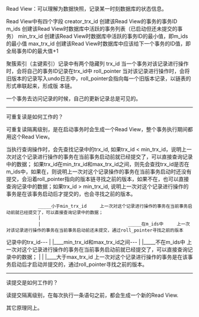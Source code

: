 Read View：可以理解为数据快照，记录某一时刻数据库的状态信息。

Read View中有四个字段
    creator_trx_id   创建该Read View的事务的事务ID
    m_ids            创建该Read View时数据库中活跃的事务列表（已启动但还未提交的事务）
    min_trx_id       创建该Read View时数据库中活跃的事务ID的最小值，即m_ids的最小值
    max_trx_id       创建该Read View时数据库中应该给下一个事务的ID值，即全局事务ID的最大值+1 


聚簇索引（主键索引）记录中有两个隐藏列
    trx_id         当一个事务对该记录进行操作时，会将自己的事务ID记录在trx_id中
    roll_pointer   当对该记录进行操作时，会将旧版本的记录写入undo日志中，roll_pointer会指向每一个旧版本记录，以链表的形式串联起来，形成版 
                   本链。



一个事务去访问记录的时候，自己的更新记录总是可见的。

--------------------------------------------------------------------------------------------------------------------------

可重复读是如何工作的？


可重复读隔离级别，是在启动事务时会生成一个Read View，整个事务执行期间都用这个Read View。

当执行查询操作时，会先查找记录中的trx_id, 如果trx_id < min_trx_id，说明上一次对这个记录进行操作的事务在当前事务启动前就已经提交了，可以直接查询记录中的数据；
如果trx_id在min_trx_id和max_trx_id之间，则先会查找trx_id是否在m_ids中，如果在，则说明上一次对这个记录操作的事务在当前事务启动时还没有提交，会沿着roll_pointer指向的版本链寻找之前的版本，如果不在，也可以直接查询记录中的数据；如果trx_id > min_trx_id, 说明上一次对这个记录进行操作的事务是在该事务启动后才提交的，也会寻找之前的版本。
   
                                      
                                    
                _____小于min_trx_id     上一次对这个记录进行操作的事务在当前事务启动前就已经提交了，可以直接查询记录中的数据；
                |                    
                |                                 _____在m_ids中     上一次对该记录进行操作的事务在当前事务启动前还未提交，通过roll_pointer寻找之前的版本
记录中的trx_id---                                 |
                |____min_trx_id和max_trx_id之间--- 
                |                                |_____不在m_ids中   上一次对这个记录进行操作的事务在当前事务启动前就已经提交了，可以直接查询记录中的数据；
                |
                |
                |____大于max_trx_id       上一次对这个记录进行操作的事务是在该事务启动后才启动并提交的，通过roll_pointer寻找之前的版本。



--------------------------------------------------------------------------------------------------------------------------


读提交是如何工作的？

读提交隔离级别，在每次执行一条语句之前，都会生成一个新的Read View.

其它原理同上。
